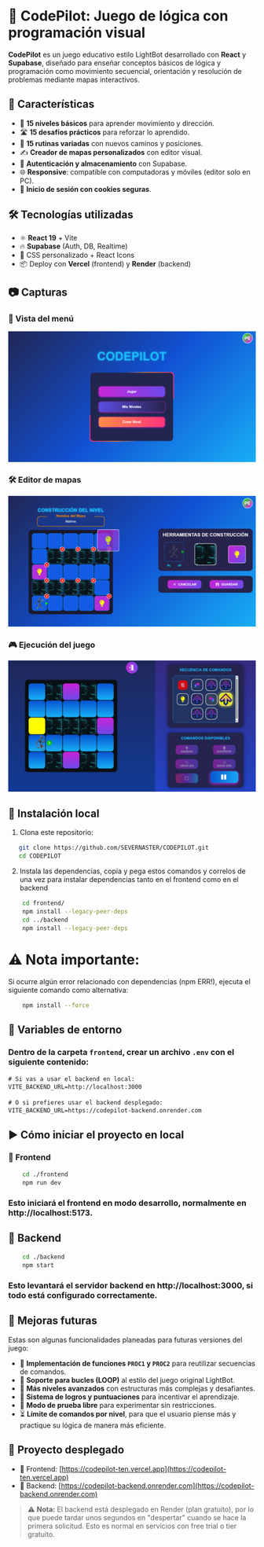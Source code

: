 # 🧠 CodePilot: Juego de lógica con programación visual

**CodePilot** es un juego educativo estilo LightBot desarrollado con **React** y **Supabase**, diseñado para enseñar conceptos básicos de lógica y programación como movimiento secuencial, orientación y resolución de problemas mediante mapas interactivos.

## 🚀 Características

- 🧩 **15 niveles básicos** para aprender movimiento y dirección.
- 🛣️ **15 desafíos prácticos** para reforzar lo aprendido.
- 🔁 **15 rutinas variadas** con nuevos caminos y posiciones.
- ✍️ **Creador de mapas personalizados** con editor visual.
- 💾 **Autenticación y almacenamiento** con Supabase.
- 🌐 **Responsive**: compatible con computadoras y móviles (editor solo en PC).
- 🍪 **Inicio de sesión con cookies seguras**.

## 🛠️ Tecnologías utilizadas

- ⚛️ **React 19** + Vite
- 🔥 **Supabase** (Auth, DB, Realtime)
- 🎨 CSS personalizado + React Icons
- 📦 Deploy con **Vercel** (frontend) y **Render** (backend)

## 📷 Capturas

### 🧭 Vista del menú
![Vista del menú](./frontend/src/assets/menu.png)

### 🛠️ Editor de mapas
![Editor de mapas](./frontend/src/assets/editor.png)

### 🎮 Ejecución del juego
![Juego en acción](./frontend/src/assets/juego.jpg)


## 🧪 Instalación local

1. Clona este repositorio:

```bash
   git clone https://github.com/SEVERNASTER/CODEPILOT.git
   cd CODEPILOT
```

2. Instala las dependencias, copia y pega estos comandos y correlos de una vez para instalar dependencias tanto en el frontend como en el backend

``` bash
    cd frontend/
    npm install --legacy-peer-deps
    cd ../backend
    npm install --legacy-peer-deps
```

# ⚠️ Nota importante:
Si ocurre algún error relacionado con dependencias (npm ERR!), ejecuta el siguiente comando como alternativa:
``` bash
    npm install --force
```

## 🔐 Variables de entorno

### Dentro de la carpeta `frontend`, crear un archivo `.env` con el siguiente contenido:

```env
# Si vas a usar el backend en local:
VITE_BACKEND_URL=http://localhost:3000

# O si prefieres usar el backend desplegado:
VITE_BACKEND_URL=https://codepilot-backend.onrender.com

```

<!-- ### 📁 Backend

Dentro de la carpeta `backend`, crea un archivo `.env` con las siguientes variables:

```env
    SUPABASE_KEY=eyJhbGciOiJIUzI1NiIsInR5cCI6IkpXVCJ9.eyJpc3MiOiJzdXBhYmFzZSIsInJlZiI6InN6dndjcmh4cm56Z2RnZWlmdHJ0Iiwicm9sZSI6ImFub24iLCJpYXQiOjE3NTA0NDc2MTYsImV4cCI6MjA2NjAyMzYxNn0.JvEGJb6l0tLglPsgbJ08W0Xosku3PDBTVJ8EJ_bJFEQ

    SERVICE_ROLE=eyJhbGciOiJIUzI1NiIsInR5cCI6IkpXVCJ9.eyJpc3MiOiJzdXBhYmFzZSIsInJlZiI6InN6dndjcmh4cm56Z2RnZWlmdHJ0Iiwicm9sZSI6InNlcnZpY2Vfcm9sZSIsImlhdCI6MTc1MDQ0NzYxNiwiZXhwIjoyMDY2MDIzNjE2fQ.5SFe7Ud8bDILXsePfbeu4GOvoAb5zqBZ5Dl-6r82d-Y

    SUPABASE_URL=https://szvwcrhxrnzgdgeiftrt.supabase.co
``` -->

## ▶️ Cómo iniciar el proyecto en local

### 🔹 Frontend

```bash
    cd ./frontend
    npm run dev
```

### Esto iniciará el frontend en modo desarrollo, normalmente en http://localhost:5173.

## 🔹 Backend

```bash
    cd ./backend
    npm start
```

### Esto levantará el servidor backend en http://localhost:3000, si todo está configurado correctamente.

## 📌 Mejoras futuras

Estas son algunas funcionalidades planeadas para futuras versiones del juego:

- 🔁 **Implementación de funciones `PROC1` y `PROC2`** para reutilizar secuencias de comandos.  
- 🔄 **Soporte para bucles (LOOP)** al estilo del juego original LightBot.  
- 🔀 **Más niveles avanzados** con estructuras más complejas y desafiantes.  
- 🎯 **Sistema de logros y puntuaciones** para incentivar el aprendizaje.  
- 🧪 **Modo de prueba libre** para experimentar sin restricciones.  
- ⏳ **Límite de comandos por nivel**, para que el usuario piense más y practique su lógica de manera más eficiente.


## 🚀 Proyecto desplegado

- 🔗 Frontend: [https://codepilot-ten.vercel.app](https://codepilot-ten.vercel.app)
- 🔗 Backend: [https://codepilot-backend.onrender.com](https://codepilot-backend.onrender.com)

> ⚠️ **Nota:** El backend está desplegado en Render (plan gratuito), por lo que puede tardar unos segundos en "despertar" cuando se hace la primera solicitud. Esto es normal en servicios con free trial o tier gratuito.







